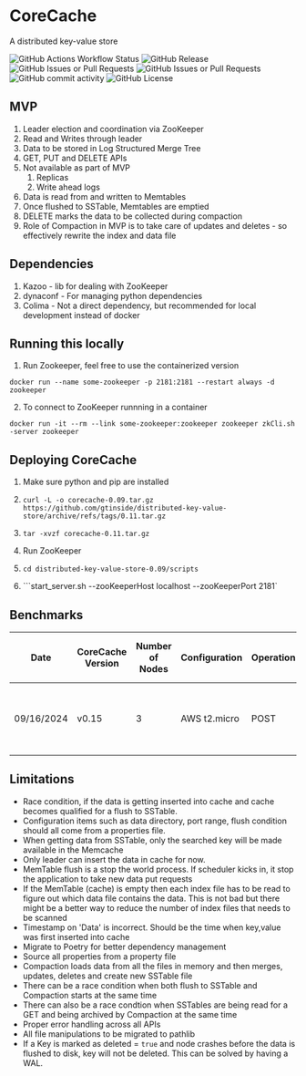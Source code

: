 # CoreCache
A distributed key-value store

![GitHub Actions Workflow Status](https://img.shields.io/github/actions/workflow/status/gtinside/distributed-key-value-store/validate.yaml?style=plastic&label=Unit%20Tests) ![GitHub Release](https://img.shields.io/github/v/release/gtinside/distributed-key-value-store?style=plastic&color=red) ![GitHub Issues or Pull Requests](https://img.shields.io/github/issues/gtinside/distributed-key-value-store?style=plastic) ![GitHub Issues or Pull Requests](https://img.shields.io/github/issues-pr-closed/gtinside/distributed-key-value-store?style=plastic&color=blue) ![GitHub commit activity](https://img.shields.io/github/commit-activity/w/gtinside/distributed-key-value-store?style=plastic&color=orange) ![GitHub License](https://img.shields.io/github/license/gtinside/distributed-key-value-store?style=plastic)


## MVP
1. Leader election and coordination via ZooKeeper
2. Read and Writes through leader 
4. Data to be stored in Log Structured Merge Tree
5. GET, PUT and DELETE APIs
6. Not available as part of MVP
    1. Replicas
    2. Write ahead logs
7. Data is read from and written to Memtables
8. Once flushed to SSTable, Memtables are emptied
9. DELETE marks the data to be collected during compaction
10. Role of Compaction in MVP is to take care of updates and deletes - so effectively rewrite the index and data file


## Dependencies
1. Kazoo - lib for dealing with ZooKeeper
2. dynaconf - For managing python dependencies
3. Colima - Not a direct dependency, but recommended for local development instead of docker


## Running this locally
1. Run Zookeeper, feel free to use the containerized version
```
docker run --name some-zookeeper -p 2181:2181 --restart always -d zookeeper
```
2. To connect to ZooKeeper runnning in a container
```
docker run -it --rm --link some-zookeeper:zookeeper zookeeper zkCli.sh -server zookeeper
```

## Deploying CoreCache
1. Make sure python and pip are installed
2. ```curl -L -o corecache-0.09.tar.gz https://github.com/gtinside/distributed-key-value-store/archive/refs/tags/0.11.tar.gz```

3. ```tar -xvzf corecache-0.11.tar.gz```
4. Run ZooKeeper
5. ```cd distributed-key-value-store-0.09/scripts```
6. ```start_server.sh --zooKeeperHost localhost --zooKeeperPort 2181`

## Benchmarks
| Date       | CoreCache Version | Number of Nodes | Configuration | Operation | Total Number of Requests | Max Throughput | Average Latency | p95 Latency | Detailed Report |
|------------|-------------------|-----------------|---------------|-----------|--------------------------|----------------|-----------------|-------------|-----------------|
| 09/16/2024 | v0.15             | 3               | AWS t2.micro   | POST      | 10K                      | 31.2 requests/sec | 3.53 ms         | 12.2 ms     | [https://github.com/gtinside/distributed-key-value-store/blob/main/load-tests/v0.15/Load%20Testing%20(09%3A16)%20-%2016%20Sep%2C%2000%3A44%20-%20Dashboards%20-%20Grafana.pdf](More Details) |

## Limitations
- Race condition, if the data is getting inserted into cache and cache becomes qualified for a flush to SSTable. 
- Configuration items such as data directory, port range, flush condition should all come from a properties file.
- When getting data from SSTable, only the searched key will be made available in the Memcache
- Only leader can insert the data in cache for now.
- MemTable flush is a stop the world process. If scheduler kicks in, it stop the application to take new data put requests
- If the MemTable (cache) is empty then each index file has to be read to figure out which data file contains the data. This is not bad but there might be a better way to reduce the number of index files that needs to be scanned
- Timestamp on 'Data' is incorrect. Should be the time when key,value was first inserted into cache
- Migrate to Poetry for better dependency management
- Source all properties from a property file
- Compaction loads data from all the files in memory and then merges, updates, deletes and create new SSTable file
- There can be a race condition when both flush to SSTable and Compaction starts at the same time
- There can also be a race condtion when SSTables are being read for a GET and being archived by Compaction at the same time 
- Proper error handling across all APIs
- All file manipulations to be migrated to pathlib
- If a Key is marked as deleted = `true` and node crashes before the data is flushed to disk, key will not be deleted. This can be solved by having a WAL. 